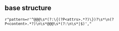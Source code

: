 ## base structure 
```
r"pattern=r'^@@@\s*(?:\{(?P<attrs>.*?)\})?\s*\n(?P<content>.*?)\n\s*@@@\s*(?:\n\s*|$)',"
```